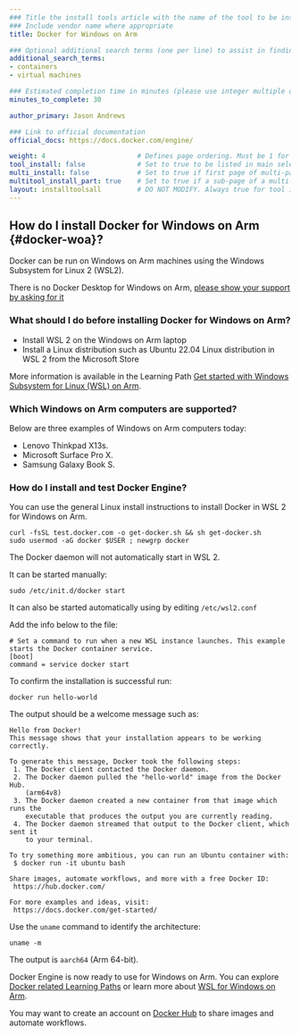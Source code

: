 ```yaml
---
### Title the install tools article with the name of the tool to be installed
### Include vendor name where appropriate
title: Docker for Windows on Arm

### Optional additional search terms (one per line) to assist in finding the article
additional_search_terms:
- containers
- virtual machines

### Estimated completion time in minutes (please use integer multiple of 5)
minutes_to_complete: 30

author_primary: Jason Andrews

### Link to official documentation
official_docs: https://docs.docker.com/engine/

weight: 4                       # Defines page ordering. Must be 1 for first (or only) page.
tool_install: false             # Set to true to be listed in main selection page, else false
multi_install: false            # Set to true if first page of multi-page article, else false
multitool_install_part: true    # Set to true if a sub-page of a multi-page article, else false
layout: installtoolsall         # DO NOT MODIFY. Always true for tool install articles
---
```


## How do I install Docker for Windows on Arm {#docker-woa}?

Docker can be run on Windows on Arm machines using the Windows Subsystem for Linux 2 (WSL2).

There is no Docker Desktop for Windows on Arm, [please show your support by asking for it](https://github.com/docker/roadmap/issues/91)

### What should I do before installing Docker for Windows on Arm?

- Install WSL 2 on the Windows on Arm laptop
- Install a Linux distribution such as Ubuntu 22.04 Linux distribution in WSL 2 from the Microsoft Store

More information is available in the Learning Path [Get started with Windows Subsystem for Linux (WSL) on Arm](/learning-paths/laptops-and-desktops/wsl2/).

### Which Windows on Arm computers are supported?
Below are three examples of Windows on Arm computers today:
- Lenovo Thinkpad X13s.
- Microsoft Surface Pro X.
- Samsung Galaxy Book S.

### How do I install and test Docker Engine?

You can use the general Linux install instructions to install Docker in WSL 2 for Windows on Arm. 

```console
curl -fsSL test.docker.com -o get-docker.sh && sh get-docker.sh
sudo usermod -aG docker $USER ; newgrp docker
```

The Docker daemon will not automatically start in WSL 2. 

It can be started manually:
```console
sudo /etc/init.d/docker start
```

It can also be started automatically using by editing `/etc/wsl2.conf`

Add the info below to the file:
```console
# Set a command to run when a new WSL instance launches. This example starts the Docker container service.
[boot]
command = service docker start
```

To confirm the installation is successful run:
```console
docker run hello-world
```

The output should be a welcome message such as:

```output
Hello from Docker!
This message shows that your installation appears to be working correctly.

To generate this message, Docker took the following steps:
 1. The Docker client contacted the Docker daemon.
 2. The Docker daemon pulled the "hello-world" image from the Docker Hub.
    (arm64v8)
 3. The Docker daemon created a new container from that image which runs the
    executable that produces the output you are currently reading.
 4. The Docker daemon streamed that output to the Docker client, which sent it
    to your terminal.

To try something more ambitious, you can run an Ubuntu container with:
 $ docker run -it ubuntu bash

Share images, automate workflows, and more with a free Docker ID:
 https://hub.docker.com/

For more examples and ideas, visit:
 https://docs.docker.com/get-started/

```

Use the `uname` command to identify the architecture:

```console
uname -m
```

The output is `aarch64` (Arm 64-bit).

Docker Engine is now ready to use for Windows on Arm. You can explore [Docker related Learning Paths](/tag/docker/) or learn more about [WSL for Windows on Arm](/learning-paths/laptops-and-desktops/wsl2/).

You may want to create an account on [Docker Hub](https://hub.docker.com) to share images and automate workflows.
